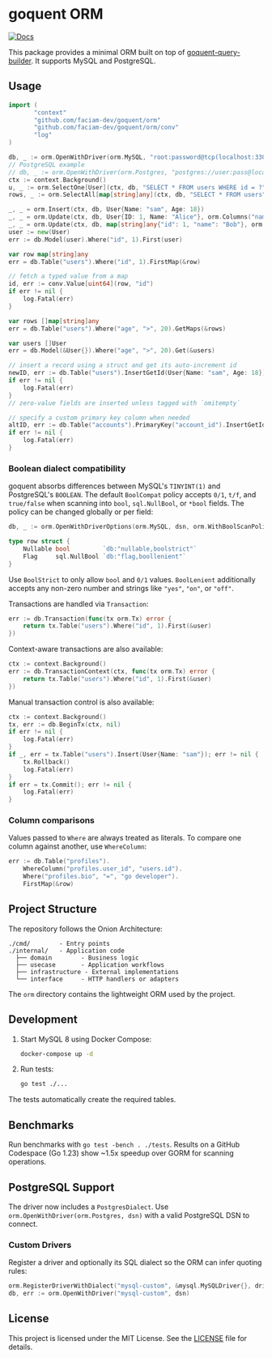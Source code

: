 # goquent ORM
[![Docs](https://img.shields.io/badge/docs-API-blue.svg)](https://faciam-dev.github.io/goquent/)

This package provides a minimal ORM built on top of [goquent-query-builder](https://github.com/faciam-dev/goquent-query-builder).
It supports MySQL and PostgreSQL.

## Usage
```go
import (
       "context"
       "github.com/faciam-dev/goquent/orm"
       "github.com/faciam-dev/goquent/orm/conv"
       "log"
)

db, _ := orm.OpenWithDriver(orm.MySQL, "root:password@tcp(localhost:3306)/testdb?parseTime=true")
// PostgreSQL example
// db, _ := orm.OpenWithDriver(orm.Postgres, "postgres://user:pass@localhost/testdb?sslmode=disable")
ctx := context.Background()
u, _ := orm.SelectOne[User](ctx, db, "SELECT * FROM users WHERE id = ?", 1)
rows, _ := orm.SelectAll[map[string]any](ctx, db, "SELECT * FROM users")

_, _ = orm.Insert(ctx, db, User{Name: "sam", Age: 18})
_, _ = orm.Update(ctx, db, User{ID: 1, Name: "Alice"}, orm.Columns("name"), orm.WherePK())
_, _ = orm.Update(ctx, db, map[string]any{"id": 1, "name": "Bob"}, orm.Table("users"), orm.PK("id"), orm.WherePK())
user := new(User)
err := db.Model(user).Where("id", 1).First(user)

var row map[string]any
err = db.Table("users").Where("id", 1).FirstMap(&row)

// fetch a typed value from a map
id, err := conv.Value[uint64](row, "id")
if err != nil {
    log.Fatal(err)
}

var rows []map[string]any
err = db.Table("users").Where("age", ">", 20).GetMaps(&rows)

var users []User
err = db.Model(&User{}).Where("age", ">", 20).Get(&users)

// insert a record using a struct and get its auto-increment id
newID, err := db.Table("users").InsertGetId(User{Name: "sam", Age: 18})
if err != nil {
    log.Fatal(err)
}
// zero-value fields are inserted unless tagged with `omitempty`

// specify a custom primary key column when needed
altID, err := db.Table("accounts").PrimaryKey("account_id").InsertGetId(map[string]any{"name": "jane"})
if err != nil {
    log.Fatal(err)
}
```

### Boolean dialect compatibility

goquent absorbs differences between MySQL's `TINYINT(1)` and PostgreSQL's `BOOLEAN`.
The default `BoolCompat` policy accepts `0/1`, `t/f`, and `true/false` when scanning into
`bool`, `sql.NullBool`, or `*bool` fields. The policy can be changed globally or per field:

```go
db, _ := orm.OpenWithDriverOptions(orm.MySQL, dsn, orm.WithBoolScanPolicy(orm.BoolStrict))

type row struct {
    Nullable bool         `db:"nullable,boolstrict"`
    Flag     sql.NullBool `db:"flag,boollenient"`
}
```

Use `BoolStrict` to only allow `bool` and `0/1` values. `BoolLenient` additionally accepts
any non-zero number and strings like `"yes"`, `"on"`, or `"off"`.

Transactions are handled via `Transaction`:
```go
err := db.Transaction(func(tx orm.Tx) error {
    return tx.Table("users").Where("id", 1).First(&user)
})
```

Context-aware transactions are also available:
```go
ctx := context.Background()
err := db.TransactionContext(ctx, func(tx orm.Tx) error {
    return tx.Table("users").Where("id", 1).First(&user)
})
```

Manual transaction control is also available:
```go
ctx := context.Background()
tx, err := db.BeginTx(ctx, nil)
if err != nil {
    log.Fatal(err)
}
if _, err = tx.Table("users").Insert(User{Name: "sam"}); err != nil {
    tx.Rollback()
    log.Fatal(err)
}
if err = tx.Commit(); err != nil {
    log.Fatal(err)
}
```

### Column comparisons
Values passed to `Where` are always treated as literals. To compare one column
against another, use `WhereColumn`:

```go
err := db.Table("profiles").
    WhereColumn("profiles.user_id", "users.id").
    Where("profiles.bio", "=", "go developer").
    FirstMap(&row)
```

## Project Structure
The repository follows the Onion Architecture:

```
./cmd/        - Entry points
./internal/   - Application code
  ├── domain        - Business logic
  ├── usecase       - Application workflows
  ├── infrastructure - External implementations
  └── interface     - HTTP handlers or adapters
```

The `orm` directory contains the lightweight ORM used by the project.

## Development
1. Start MySQL 8 using Docker Compose:
   ```bash
   docker-compose up -d
   ```
2. Run tests:
   ```bash
   go test ./...
   ```
The tests automatically create the required tables.


## Benchmarks
Run benchmarks with `go test -bench . ./tests`.
Results on a GitHub Codespace (Go 1.23) show ~1.5x speedup over GORM for scanning operations.

## PostgreSQL Support
The driver now includes a `PostgresDialect`. Use `orm.OpenWithDriver(orm.Postgres, dsn)` with a valid PostgreSQL DSN to connect.

### Custom Drivers
Register a driver and optionally its SQL dialect so the ORM can infer quoting rules:

```go
orm.RegisterDriverWithDialect("mysql-custom", &mysql.MySQLDriver{}, driver.MySQLDialect{})
db, err := orm.OpenWithDriver("mysql-custom", dsn)
```

## License
This project is licensed under the MIT License. See the [LICENSE](LICENSE) file for details.
